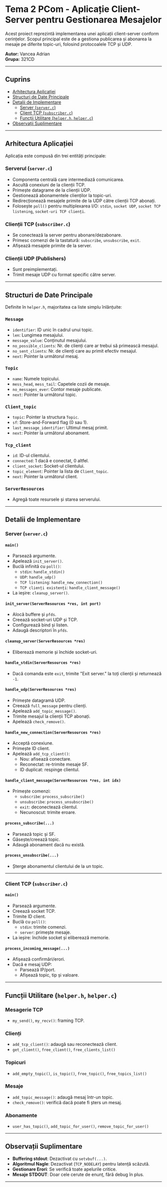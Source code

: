 # Tema 2 PCom - Aplicație Client-Server pentru Gestionarea Mesajelor

Acest proiect reprezintă implementarea unei aplicații client-server conform cerințelor. Scopul principal este de a gestiona publicarea și abonarea la mesaje pe diferite topic-uri, folosind protocoalele TCP și UDP.

**Autor:** Vancea Adrian  
**Grupa:** 321CD

---

## Cuprins

- [Arhitectura Aplicației](#arhitectura-aplicației)
- [Structuri de Date Principale](#structuri-de-date-principale)
- [Detalii de Implementare](#detalii-de-implementare)
  - [Server (`server.c`)](#server-serverc)
  - [Client TCP (`subscriber.c`)](#client-tcp-subscriberc)
  - [Funcții Utilitare (`helper.h`, `helper.c`)](#funcții-utilitare-helperh-helperc)
- [Observații Suplimentare](#observații-suplimentare)

---

## Arhitectura Aplicației

Aplicația este compusă din trei entități principale:

### Serverul (`server.c`)
- Componenta centrală care intermediază comunicarea.
- Ascultă conexiuni de la clienții TCP.
- Primește datagrame de la clienții UDP.
- Gestionează abonamentele clienților la topic-uri.
- Redirecționează mesajele primite de la UDP către clienții TCP abonați.
- Folosește `poll()` pentru multiplexarea I/O: `stdin`, `socket UDP`, `socket TCP listening`, `socket-uri TCP clienți`.

### Clienții TCP (`subscriber.c`)
- Se conectează la server pentru abonare/dezabonare.
- Primesc comenzi de la tastatură: `subscribe`, `unsubscribe`, `exit`.
- Afișează mesajele primite de la server.

### Clienții UDP (Publishers)
- Sunt preimplementați.
- Trimit mesaje UDP cu format specific către server.

---

## Structuri de Date Principale

Definite în `helper.h`, majoritatea ca liste simplu înlănțuite:

### `Message`
- `identifier`: ID unic în cadrul unui topic.
- `len`: Lungimea mesajului.
- `message_value`: Conținutul mesajului.
- `no_possible_clients`: Nr. de clienți care ar trebui să primească mesajul.
- `no_sent_clients`: Nr. de clienți care au primit efectiv mesajul.
- `next`: Pointer la următorul mesaj.

### `Topic`
- `name`: Numele topicului.
- `mess_head`, `mess_tail`: Capetele cozii de mesaje.
- `no_messages_ever`: Contor mesaje publicate.
- `next`: Pointer la următorul topic.

### `Client_topic`
- `topic`: Pointer la structura `Topic`.
- `sf`: Store-and-Forward flag (0 sau 1).
- `last_message_identifier`: Ultimul mesaj primit.
- `next`: Pointer la următorul abonament.

### `Tcp_client`
- `id`: ID-ul clientului.
- `connected`: 1 dacă e conectat, 0 altfel.
- `client_socket`: Socket-ul clientului.
- `topic_element`: Pointer la lista de `Client_topic`.
- `next`: Pointer la următorul client.

### `ServerResources`
- Agregă toate resursele și starea serverului.

---

## Detalii de Implementare

### Server (`server.c`)

#### `main()`
- Parsează argumente.
- Apelează `init_server()`.
- Buclă infinită cu `poll()`:
  - `stdin`: `handle_stdin()`
  - `UDP`: `handle_udp()`
  - `TCP listening`: `handle_new_connection()`
  - `TCP clienți existenți`: `handle_client_message()`
- La ieșire: `cleanup_server()`.

#### `init_server(ServerResources *res, int port)`
- Alocă buffere și `pfds`.
- Creează socket-uri UDP și TCP.
- Configurează bind și listen.
- Adaugă descriptori în `pfds`.

#### `cleanup_server(ServerResources *res)`
- Eliberează memorie și închide socket-uri.

#### `handle_stdin(ServerResources *res)`
- Dacă comanda este `exit`, trimite "Exit server." la toți clienții și returnează `-1`.

#### `handle_udp(ServerResources *res)`
- Primește datagramă UDP.
- Creează `full_message` pentru clienți.
- Apelează `add_topic_message()`.
- Trimite mesajul la clienții TCP abonați.
- Apelează `check_remove()`.

#### `handle_new_connection(ServerResources *res)`
- Acceptă conexiune.
- Primește ID client.
- Apelează `add_tcp_client()`:
  - Nou: afisează conectare.
  - Reconectat: re-trimite mesaje SF.
  - ID duplicat: respinge clientul.

#### `handle_client_message(ServerResources *res, int idx)`
- Primește comenzi:
  - `subscribe`: `process_subscribe()`
  - `unsubscribe`: `process_unsubscribe()`
  - `exit`: deconectează clientul.
  - Necunoscut: trimite eroare.

#### `process_subscribe(...)`
- Parsează topic și SF.
- Găsește/creează topic.
- Adaugă abonament dacă nu există.

#### `process_unsubscribe(...)`
- Șterge abonamentul clientului de la un topic.

---

### Client TCP (`subscriber.c`)

#### `main()`
- Parsează argumente.
- Creează socket TCP.
- Trimite ID client.
- Buclă cu `poll()`:
  - `stdin`: trimite comenzi.
  - `server`: primește mesaje.
- La ieșire: închide socket și eliberează memorie.

#### `process_incoming_message(...)`
- Afișează confirmări/erori.
- Dacă e mesaj UDP:
  - Parsează IP/port.
  - Afișează topic, tip și valoare.

---

## Funcții Utilitare (`helper.h`, `helper.c`)

### Mesagerie TCP
- `my_send()`, `my_recv()`: framing TCP.

### Clienți
- `add_tcp_client()`: adaugă sau reconectează client.
- `get_client()`, `free_client()`, `free_clients_list()`

### Topicuri
- `add_empty_topic()`, `is_topic()`, `free_topic()`, `free_topics_list()`

### Mesaje
- `add_topic_message()`: adaugă mesaj într-un topic.
- `check_remove()`: verifică dacă poate fi șters un mesaj.

### Abonamente
- `user_has_topic()`, `add_topic_for_user()`, `remove_topic_for_user()`

---

## Observații Suplimentare

- **Buffering stdout**: Dezactivat cu `setvbuf(...)`.
- **Algoritmul Nagle**: Dezactivat (`TCP_NODELAY`) pentru latență scăzută.
- **Gestionare Erori**: Se verifică toate apelurile critice.
- **Mesaje STDOUT**: Doar cele cerute de enunț, fără debug în plus.

---